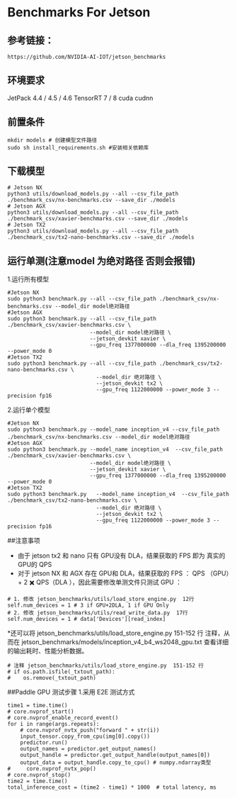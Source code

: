 # Benchmarks For Jetson

## 参考链接：

```shell
https://github.com/NVIDIA-AI-IOT/jetson_benchmarks
```

## 环境要求
JetPack 4.4 / 4.5 / 4.6
TensorRT 7 / 8
cuda
cudnn

## 前置条件
```shell
mkdir models # 创建模型文件路径
sudo sh install_requirements.sh #安装相关依赖库
```
## 下载模型
```shell
# Jetson NX
python3 utils/download_models.py --all --csv_file_path ./benchmark_csv/nx-benchmarks.csv --save_dir ./models
# Jetson AGX
python3 utils/download_models.py --all --csv_file_path ./benchmark_csv/xavier-benchmarks.csv --save_dir ./models
# Jetson TX2
python3 utils/download_models.py --all --csv_file_path ./benchmark_csv/tx2-nano-benchmarks.csv --save_dir ./models
```

## 运行单测(注意model 为绝对路径 否则会报错)
1.运行所有模型
```shell
#Jetson NX
sudo python3 benchmark.py --all --csv_file_path ./benchmark_csv/nx-benchmarks.csv --model_dir model绝对路径
#Jetson AGX
sudo python3 benchmark.py --all --csv_file_path ./benchmark_csv/xavier-benchmarks.csv \
                          --model_dir model绝对路径 \
                          --jetson_devkit xavier \
                          --gpu_freq 1377000000 --dla_freq 1395200000 --power_mode 0
#Jetson TX2
sudo python3 benchmark.py --all --csv_file_path ./benchmark_csv/tx2-nano-benchmarks.csv \
                            --model_dir 绝对路径 \
                            --jetson_devkit tx2 \
                            --gpu_freq 1122000000 --power_mode 3 --precision fp16
```
2.运行单个模型
```shell
#Jetson NX
sudo python3 benchmark.py --model_name inception_v4 --csv_file_path ./benchmark_csv/nx-benchmarks.csv --model_dir model绝对路径
#Jetson AGX
sudo python3 benchmark.py --model_name inception_v4  --csv_file_path ./benchmark_csv/xavier-benchmarks.csv \
                          --model_dir model绝对路径 \
                          --jetson_devkit xavier \
                          --gpu_freq 1377000000 --dla_freq 1395200000 --power_mode 0
#Jetson TX2
sudo python3 benchmark.py   --model_name inception_v4  --csv_file_path ./benchmark_csv/tx2-nano-benchmarks.csv \
                            --model_dir 绝对路径 \
                            --jetson_devkit tx2 \
                            --gpu_freq 1122000000 --power_mode 3 --precision fp16
```
##注意事项
* 由于 jetson tx2 和 nano 只有 GPU没有 DLA，结果获取的 FPS 即为 真实的GPU的 QPS
* 对于 jetson NX 和 AGX 存在 GPU和 DLA，结果获取的 FPS ： QPS （GPU）+ 2 ✖️ QPS（DLA ），因此需要修改单测文件只测试 GPU ：
```shell
# 1. 修改 jetson_benchmarks/utils/load_store_engine.py  12行
self.num_devices = 1 # 3 if GPU+2DLA, 1 if GPU Only
# 2. 修改 jetson_benchmarks/utils/read_write_data.py  17行
self.num_devices = 1 # data['Devices'][read_index]
```
*还可以将 jetson_benchmarks/utils/load_store_engine.py 151-152 行 注释，从而在 jetson_benchmarks/models/inception_v4_b4_ws2048_gpu.txt 查看详细的输出耗时、性能分析数据。
```shell
# 注释 jetson_benchmarks/utils/load_store_engine.py  151-152 行
# if os.path.isfile(_txtout_path):
#    os.remove(_txtout_path)
```

##Paddle GPU 测试步骤
1.采用 E2E 测试方式
```shell
time1 = time.time()
# core.nvprof_start()
# core.nvprof_enable_record_event()
for i in range(args.repeats):
    # core.nvprof_nvtx_push("forward " + str(i))
    input_tensor.copy_from_cpu(img[0].copy())
    predictor.run()
    output_names = predictor.get_output_names()
    output_handle = predictor.get_output_handle(output_names[0])
    output_data = output_handle.copy_to_cpu() # numpy.ndarray类型
#     core.nvprof_nvtx_pop()
# core.nvprof_stop()
time2 = time.time()
total_inference_cost = (time2 - time1) * 1000  # total latency, ms
```
